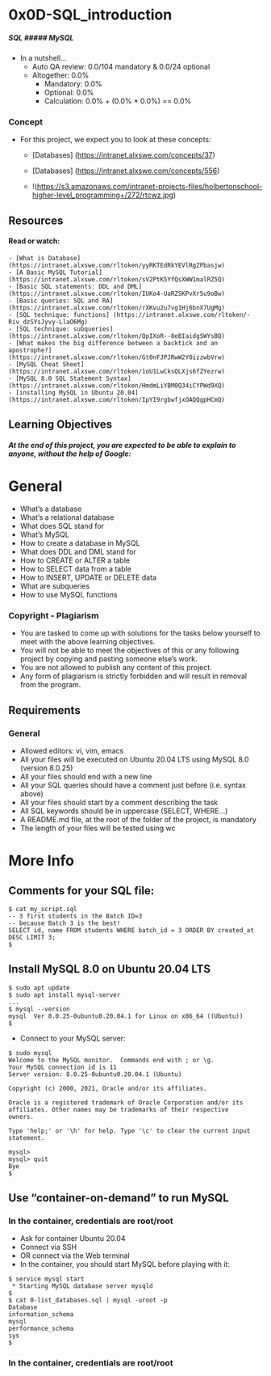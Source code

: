 # 0x0D-SQL_introduction
#####  SQL           ##### MySQL


- In  a nutshell...
    - Auto QA review: 0.0/104 mandatory & 0.0/24 optional
    - Altogether:  0.0%
        - Mandatory: 0.0%
        - Optional: 0.0%
        - Calculation:  0.0% + (0.0% * 0.0%)  == 0.0%

### Concept
- For this project, we expect you to look at these concepts:
    - [Databases] (https://intranet.alxswe.com/concepts/37)
    - [Databases] (https://intranet.alxswe.com/concepts/556)

    - !(https://s3.amazonaws.com/intranet-projects-files/holbertonschool-higher-level_programming+/272/rtcwz.jpg)

## Resources
#### Read or watch:
    - [What is Database] (https://intranet.alxswe.com/rltoken/yyRKTEdRkYEVlRgZPbasjw)
    - [A Basic MySQL Tutorial] (https://intranet.alxswe.com/rltoken/sV2PtK5YfQsXWW1malRZ5Q)
    - [Basic SQL statements: DDL and DML] (https://intranet.alxswe.com/rltoken/IUKo4-UaRZSKPvXr5u9oBw)
    - [Basic queries: SQL and RA] (https://intranet.alxswe.com/rltoken/rXKvu2u7vg1Hj6bnX7UgMg)
    - [SQL technique: functions] (https://intranet.alxswe.com/rltoken/-Riv_dzSYsJyvy-LlaO6Mg)
    - [SQL technique: subqueries] (https://intranet.alxswe.com/rltoken/QpIXoR--8eBIaidgSWYsBQ)
    - [What makes the big difference between a backtick and an apostrophe?] (https://intranet.alxswe.com/rltoken/Gt0nFJPJRwW2Y0izzwbVrw)
    - [MySQL Cheat Sheet] (https://intranet.alxswe.com/rltoken/1oU1LwCksQLXjs6fZYezrw)
    - [MySQL 8.0 SQL Statement Syntax] (https://intranet.alxswe.com/rltoken/HmdmLiYBM0Q34iCYPWd9XQ)
    - [installing MySQL in Ubuntu 20.04] (https://intranet.alxswe.com/rltoken/IpYI9rgbwfjxOAQQgpHCmQ)


## Learning Objectives
##### At the end of this project, you are expected to be able to explain to anyone, without the help of Google:

# General
- What’s a database
- What’s a relational database
- What does SQL stand for
- What’s MySQL
- How to create a database in MySQL
- What does DDL and DML stand for
- How to CREATE or ALTER a table
- How to SELECT data from a table
- How to INSERT, UPDATE or DELETE data
- What are subqueries
- How to use MySQL functions

### Copyright - Plagiarism
- You are tasked to come up with solutions for the tasks below yourself to meet with the above learning objectives.
- You will not be able to meet the objectives of this or any following project by copying and pasting someone else’s work.
- You are not allowed to publish any content of this project.
- Any form of plagiarism is strictly forbidden and will result in removal from the program.

## Requirements

### General
- Allowed editors: vi, vim, emacs
- All your files will be executed on Ubuntu 20.04 LTS using MySQL 8.0 (version 8.0.25)
- All your files should end with a new line
- All your SQL queries should have a comment just before (i.e. syntax above)
- All your files should start by a comment describing the task
- All SQL keywords should be in uppercase (SELECT, WHERE…)
- A README.md file, at the root of the folder of the project, is mandatory
- The length of your files will be tested using wc

# More Info
## Comments for your SQL file:

```
$ cat my_script.sql
-- 3 first students in the Batch ID=3
-- because Batch 3 is the best!
SELECT id, name FROM students WHERE batch_id = 3 ORDER BY created_at DESC LIMIT 3;
$

```

## Install MySQL 8.0 on Ubuntu 20.04 LTS
```
$ sudo apt update
$ sudo apt install mysql-server
...
$ mysql --version
mysql  Ver 8.0.25-0ubuntu0.20.04.1 for Linux on x86_64 ((Ubuntu))
$
```

- Connect to your MySQL server:

```
$ sudo mysql
Welcome to the MySQL monitor.  Commands end with ; or \g.
Your MySQL connection id is 11
Server version: 8.0.25-0ubuntu0.20.04.1 (Ubuntu)

Copyright (c) 2000, 2021, Oracle and/or its affiliates.

Oracle is a registered trademark of Oracle Corporation and/or its
affiliates. Other names may be trademarks of their respective
owners.

Type 'help;' or '\h' for help. Type '\c' to clear the current input statement.

mysql>
mysql> quit
Bye
$

```


## Use “container-on-demand” to run MySQL
### In the container, credentials are root/root

- Ask for container Ubuntu 20.04
- Connect via SSH
- OR connect via the Web terminal
- In the container, you should start MySQL before playing with it:

```
$ service mysql start                                                   
 * Starting MySQL database server mysqld 
$
$ cat 0-list_databases.sql | mysql -uroot -p                               
Database                                                                                   
information_schema                                                                         
mysql                                                                                      
performance_schema                                                                         
sys                      
$
```

### In the container, credentials are root/root